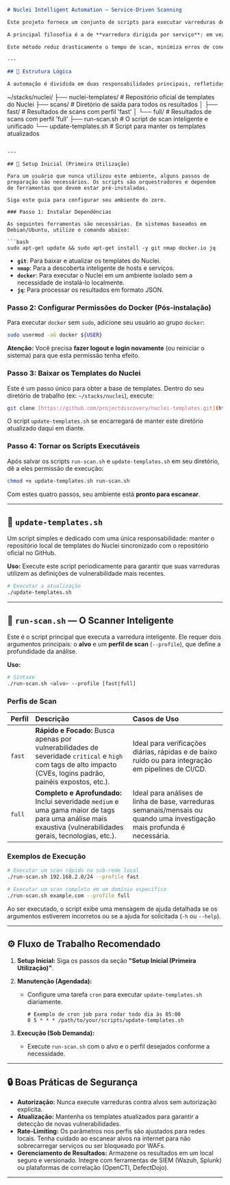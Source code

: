 ```markdown
# Nuclei Intelligent Automation — Service-Driven Scanning

Este projeto fornece um conjunto de scripts para executar varreduras de vulnerabilidade de forma automatizada, inteligente e eficiente usando **ProjectDiscovery Nuclei** com Docker.

A principal filosofia é a de **varredura dirigida por serviço**: em vez de executar milhares de templates de forma indiscriminada, os scripts primeiro utilizam o **Nmap** para descobrir quais serviços estão realmente ativos nos hosts-alvo e, em seguida, executam apenas os templates Nuclei relevantes para os serviços encontrados.

Este método reduz drasticamente o tempo de scan, minimiza erros de conexão e aumenta significativamente a precisão dos resultados.

---

## 🧩 Estrutura Lógica

A automação é dividida em duas responsabilidades principais, refletidas em dois scripts:

```

\~/stacks/nuclei/
├── nuclei-templates/        \# Repositório oficial de templates do Nuclei
├── scans/                   \# Diretório de saída para todos os resultados
│   ├── fast/                \# Resultados de scans com perfil 'fast'
│   └── full/                \# Resultados de scans com perfil 'full'
├── run-scan.sh              \# O script de scan inteligente e unificado
└── update-templates.sh      \# Script para manter os templates atualizados

````

---

## 🚀 Setup Inicial (Primeira Utilização)

Para um usuário que nunca utilizou este ambiente, alguns passos de preparação são necessários. Os scripts são orquestradores e dependem de ferramentas que devem estar pré-instaladas.

Siga este guia para configurar seu ambiente do zero.

### Passo 1: Instalar Dependências

As seguintes ferramentas são necessárias. Em sistemas baseados em Debian/Ubuntu, utilize o comando abaixo:

```bash
sudo apt-get update && sudo apt-get install -y git nmap docker.io jq
````

  * **`git`**: Para baixar e atualizar os templates do Nuclei.
  * **`nmap`**: Para a descoberta inteligente de hosts e serviços.
  * **`docker`**: Para executar o Nuclei em um ambiente isolado sem a necessidade de instalá-lo localmente.
  * **`jq`**: Para processar os resultados em formato JSON.

### Passo 2: Configurar Permissões do Docker (Pós-instalação)

Para executar `docker` sem `sudo`, adicione seu usuário ao grupo `docker`:

```bash
sudo usermod -aG docker ${USER}
```

**Atenção:** Você precisa **fazer logout e login novamente** (ou reiniciar o sistema) para que esta permissão tenha efeito.

### Passo 3: Baixar os Templates do Nuclei

Este é um passo único para obter a base de templates. Dentro do seu diretório de trabalho (ex: `~/stacks/nuclei`), execute:

```bash
git clone [https://github.com/projectdiscovery/nuclei-templates.git](https://github.com/projectdiscovery/nuclei-templates.git) ./nuclei-templates
```

O script `update-templates.sh` se encarregará de manter este diretório atualizado daqui em diante.

### Passo 4: Tornar os Scripts Executáveis

Após salvar os scripts `run-scan.sh` e `update-templates.sh` em seu diretório, dê a eles permissão de execução:

```bash
chmod +x update-templates.sh run-scan.sh
```

Com estes quatro passos, seu ambiente está **pronto para escanear**.

-----

## 🔄 `update-templates.sh`

Um script simples e dedicado com uma única responsabilidade: manter o repositório local de templates do Nuclei sincronizado com o repositório oficial no GitHub.

**Uso:**
Execute este script periodicamente para garantir que suas varreduras utilizem as definições de vulnerabilidade mais recentes.

```bash
# Executar a atualização
./update-templates.sh
```

-----

## 🚀 `run-scan.sh` — O Scanner Inteligente

Este é o script principal que executa a varredura inteligente. Ele requer dois argumentos principais: o **alvo** e um **perfil de scan** (`--profile`), que define a profundidade da análise.

**Uso:**

```bash
# Sintaxe
./run-scan.sh <alvo> --profile [fast|full]
```

### Perfis de Scan

| Perfil | Descrição | Casos de Uso |
| :--- | :--- | :--- |
| `fast` | **Rápido e Focado:** Busca apenas por vulnerabilidades de severidade `critical` e `high` com tags de alto impacto (CVEs, logins padrão, painéis expostos, etc.). | Ideal para verificações diárias, rápidas e de baixo ruído ou para integração em pipelines de CI/CD. |
| `full` | **Completo e Aprofundado:** Inclui severidade `medium` e uma gama maior de tags para uma análise mais exaustiva (vulnerabilidades gerais, tecnologias, etc.). | Ideal para análises de linha de base, varreduras semanais/mensais ou quando uma investigação mais profunda é necessária. |

### Exemplos de Execução

```bash
# Executar um scan rápido na sub-rede local
./run-scan.sh 192.168.2.0/24 --profile fast

# Executar um scan completo em um domínio específico
./run-scan.sh example.com --profile full
```

Ao ser executado, o script exibe uma mensagem de ajuda detalhada se os argumentos estiverem incorretos ou se a ajuda for solicitada (`-h` ou `--help`).

-----

## ⚙️ Fluxo de Trabalho Recomendado

1.  **Setup Inicial:** Siga os passos da seção **"Setup Inicial (Primeira Utilização)"**.

2.  **Manutenção (Agendada):**

      * Configure uma tarefa `cron` para executar `update-templates.sh` diariamente.
        ```cron
        # Exemplo de cron job para rodar todo dia às 05:00
        0 5 * * * /path/to/your/scripts/update-templates.sh
        ```

3.  **Execução (Sob Demanda):**

      * Execute `run-scan.sh` com o alvo e o perfil desejados conforme a necessidade.

-----

## 🔒 Boas Práticas de Segurança

  * **Autorização:** Nunca execute varreduras contra alvos sem autorização explícita.
  * **Atualização:** Mantenha os templates atualizados para garantir a detecção de novas vulnerabilidades.
  * **Rate-Limiting:** Os parâmetros nos perfis são ajustados para redes locais. Tenha cuidado ao escanear alvos na internet para não sobrecarregar serviços ou ser bloqueado por WAFs.
  * **Gerenciamento de Resultados:** Armazene os resultados em um local seguro e versionado. Integre com ferramentas de SIEM (Wazuh, Splunk) ou plataformas de correlação (OpenCTI, DefectDojo).

-----

```
```